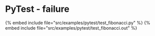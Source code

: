 # PyTest - failure


{% embed include file="src/examples/pytest/test_fibonacci.py" %}
{% embed include file="src/examples/pytest/test_fibonacci.out" %}
